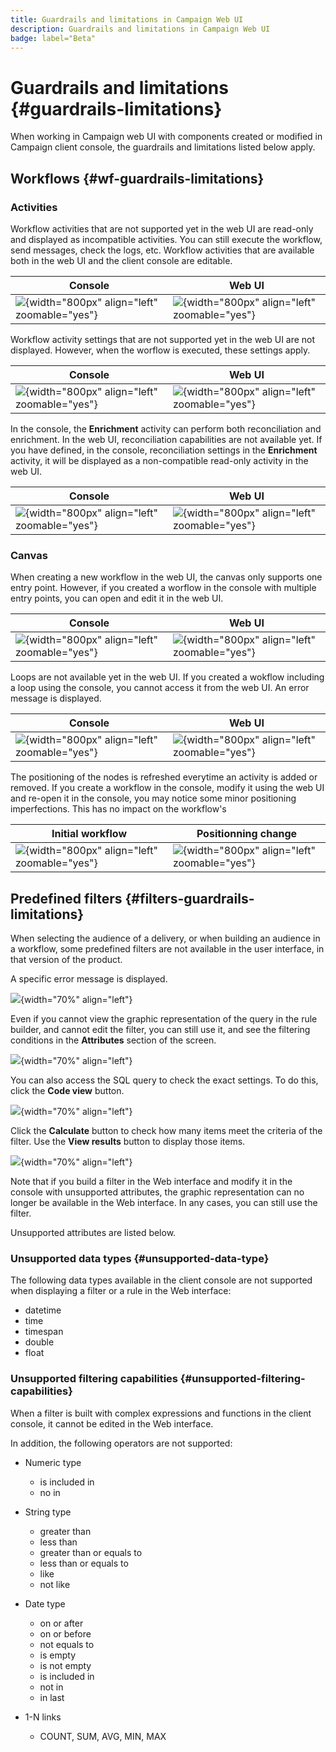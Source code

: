 ```yaml
---
title: Guardrails and limitations in Campaign Web UI
description: Guardrails and limitations in Campaign Web UI
badge: label="Beta" 
---
```


# Guardrails and limitations {#guardrails-limitations}

When working in Campaign web UI with components created or modified in Campaign client console, the guardrails and limitations listed below apply.

## Workflows {#wf-guardrails-limitations}

### Activities

Workflow activities that are not supported yet in the web UI are read-only and displayed as incompatible activities. You can still execute the workflow, send messages, check the logs, etc. Workflow activities that are available both in the web UI and the client console are editable. 

| Console | Web UI |
| --- | --- |
| ![](assets/limitations-activities-console.png){width="800px" align="left" zoomable="yes"} | ![](assets/limitations-activities-web.png){width="800px" align="left" zoomable="yes"} |

Workflow activity settings that are not supported yet in the web UI are not displayed. However, when the worflow is executed, these settings apply.

| Console | Web UI |
| --- | --- |
| ![](assets/limitations-options-console.png){width="800px" align="left" zoomable="yes"} | ![](assets/limitations-options-web.png){width="800px" align="left" zoomable="yes"} |

In the console, the **Enrichment** activity can perform both reconciliation and enrichment. In the web UI, reconciliation capabilities are not available yet. If you have defined, in the console, reconciliation settings in the **Enrichment** activity, it will be displayed as a non-compatible read-only activity in the web UI. 

| Console | Web UI |
| --- | --- |
| ![](assets/limitations-options-console.png){width="800px" align="left" zoomable="yes"} | ![](assets/limitations-options-web.png){width="800px" align="left" zoomable="yes"} |

### Canvas

When creating a new workflow in the web UI, the canvas only supports one entry point. However, if you created a worflow in the console with multiple entry points, you can open and edit it in the web UI. 

| Console | Web UI |
| --- | --- |
| ![](assets/limitations-multiple-console.png){width="800px" align="left" zoomable="yes"} | ![](assets/limitations-multiple-web.png){width="800px" align="left" zoomable="yes"} |

Loops are not available yet in the web UI. If you created a wokflow including a loop using the console, you cannot access it from the web UI. An error message is displayed.

| Console | Web UI |
| --- | --- |
| ![](assets/limitations-loops-console.png){width="800px" align="left" zoomable="yes"} | ![](assets/limitations-loops-web.png){width="800px" align="left" zoomable="yes"} |

The positioning of the nodes is refreshed everytime an activity is added or removed. If you create a workflow in the console, modify it using the web UI and re-open it in the console, you may notice some minor positioning imperfections. This has no impact on the workflow's 

| Initial workflow | Positionning change |
| --- | --- |
| ![](assets/limitations-positioning1.png){width="800px" align="left" zoomable="yes"} | ![](assets/limitations-positioning2.png){width="800px" align="left" zoomable="yes"} |

## Predefined filters {#filters-guardrails-limitations}

When selecting the audience of a delivery, or when building an audience in a workflow, some predefined filters are not available in the user interface, in that version of the product. 

A specific error message is displayed. 

![](assets/filter-unavailable.png){width="70%" align="left"}

Even if you cannot view the graphic representation of the query in the rule builder, and cannot edit the filter, you can still use it, and see the filtering conditions in the **Attributes** section of the screen. 

![](assets/rule-view-results.png){width="70%" align="left"}

You can also access the SQL query to check the exact settings. To do this, click the **Code view** button.

![](assets/rule-code-view.png){width="70%" align="left"}

Click the **Calculate** button to check how many items meet the criteria of the filter. Use the **View results** button to display those items.

![](assets/rule-view-results.png){width="70%" align="left"}

Note that if you build a filter in the Web interface and modify it in the console with unsupported attributes, the graphic representation can no longer be available in the Web interface. In any cases, you can still use the filter.

Unsupported attributes are listed below.

### Unsupported data types {#unsupported-data-type}

The following data types available in the client console are not supported when displaying a filter or a rule in the Web interface:

* datetime
* time
* timespan
* double
* float

### Unsupported filtering capabilities {#unsupported-filtering-capabilities}

When a filter is built with complex expressions and functions in the client console, it cannot be edited in the Web interface.

In addition, the following operators are not supported:

* Numeric type
    * is included in
    * no in

* String type
    * greater than
    * less than
    * greater than or equals to
    * less than or equals to
    * like
    * not like

* Date type
    * on or after
    * on or before
    * not equals to
    * is empty
    * is not empty
    * is included in
    * not in
    * in last

* 1-N links
    * COUNT, SUM, AVG, MIN, MAX